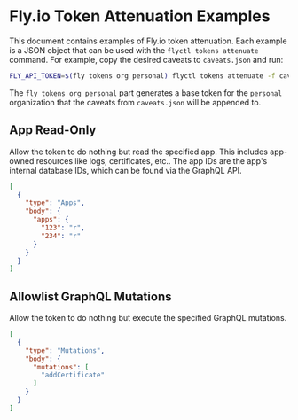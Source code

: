 # Fly.io Token Attenuation Examples
This document contains examples of Fly.io token attenuation. Each example is a
JSON object that can be used with the `flyctl tokens attenuate` command. For
example, copy the desired caveats to `caveats.json` and run:

```sh
FLY_API_TOKEN=$(fly tokens org personal) flyctl tokens attenuate -f caveats.json
````

The `fly tokens org personal` part generates a base token for the `personal`
organization that the caveats from `caveats.json` will be appended to.


## App Read-Only
Allow the token to do nothing but read the specified app. This includes app-owned resources like logs, certificates, etc.. The app IDs are the app's internal database IDs, which can be found via the GraphQL API.
```json
[
  {
    "type": "Apps",
    "body": {
      "apps": {
        "123": "r",
        "234": "r"
      }
    }
  }
]
```
## Allowlist GraphQL Mutations
Allow the token to do nothing but execute the specified GraphQL mutations.
```json
[
  {
    "type": "Mutations",
    "body": {
      "mutations": [
        "addCertificate"
      ]
    }
  }
]
```
